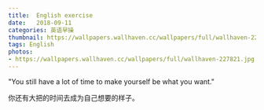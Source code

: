 ```yaml
---
title:  English exercise
date:   2018-09-11
categories: 英语早操
thumbnail: https://wallpapers.wallhaven.cc/wallpapers/full/wallhaven-227821.jpg
tags: English
photos:
- https://wallpapers.wallhaven.cc/wallpapers/full/wallhaven-227821.jpg
---
```


"You still have a lot of time to make yourself be what you want."
<p>你还有大把的时间去成为自己想要的样子。</p>
